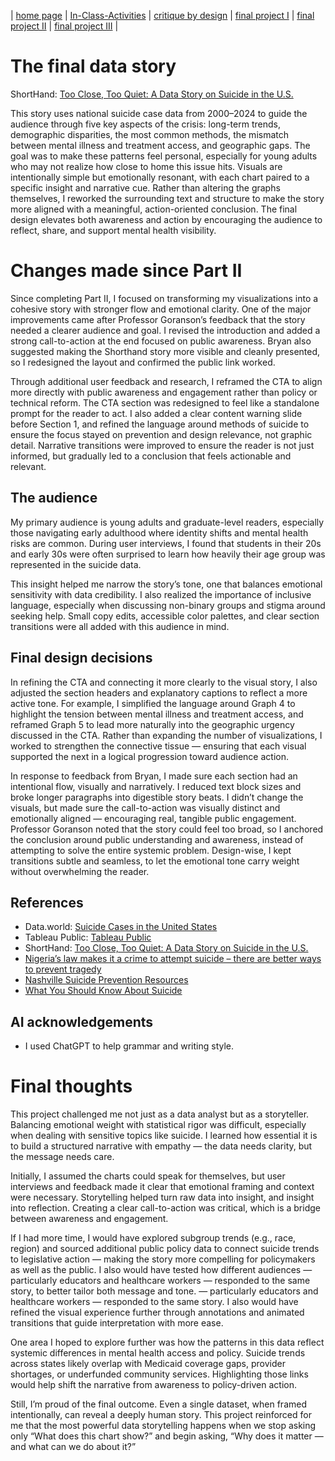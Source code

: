 | [home page](https://jacobly0506.github.io/hojoon-portfolio/) | [In-Class-Activities](dataviz-examples) | [critique by design](critique-by-design) | [final project I](final-project-part-one) | [final project II](final-project-part-two) | [final project III](final-project-part-three) |

# The final data story

ShortHand: [Too Close, Too Quiet: A Data Story on Suicide in the U.S.](https://carnegiemellon.shorthandstories.com/unheard-crisis/index.html)

This story uses national suicide case data from 2000–2024 to guide the audience through five key aspects of the crisis: long-term trends, demographic disparities, the most common methods, the mismatch between mental illness and treatment access, and geographic gaps. The goal was to make these patterns feel personal, especially for young adults who may not realize how close to home this issue hits. Visuals are intentionally simple but emotionally resonant, with each chart paired to a specific insight and narrative cue. Rather than altering the graphs themselves, I reworked the surrounding text and structure to make the story more aligned with a meaningful, action-oriented conclusion. The final design elevates both awareness and action by encouraging the audience to reflect, share, and support mental health visibility.

# Changes made since Part II

Since completing Part II, I focused on transforming my visualizations into a cohesive story with stronger flow and emotional clarity. One of the major improvements came after Professor Goranson’s feedback that the story needed a clearer audience and goal. I revised the introduction and added a strong call-to-action at the end focused on public awareness. Bryan also suggested making the Shorthand story more visible and cleanly presented, so I redesigned the layout and confirmed the public link worked.

Through additional user feedback and research, I reframed the CTA to align more directly with public awareness and engagement rather than policy or technical reform. The CTA section was redesigned to feel like a standalone prompt for the reader to act. I also added a clear content warning slide before Section 1, and refined the language around methods of suicide to ensure the focus stayed on prevention and design relevance, not graphic detail. Narrative transitions were improved to ensure the reader is not just informed, but gradually led to a conclusion that feels actionable and relevant.

## The audience

My primary audience is young adults and graduate-level readers, especially those navigating early adulthood where identity shifts and mental health risks are common. During user interviews, I found that students in their 20s and early 30s were often surprised to learn how heavily their age group was represented in the suicide data.

This insight helped me narrow the story’s tone, one that balances emotional sensitivity with data credibility. I also realized the importance of inclusive language, especially when discussing non-binary groups and stigma around seeking help. Small copy edits, accessible color palettes, and clear section transitions were all added with this audience in mind.

## Final design decisions

In refining the CTA and connecting it more clearly to the visual story, I also adjusted the section headers and explanatory captions to reflect a more active tone. For example, I simplified the language around Graph 4 to highlight the tension between mental illness and treatment access, and reframed Graph 5 to lead more naturally into the geographic urgency discussed in the CTA. Rather than expanding the number of visualizations, I worked to strengthen the connective tissue — ensuring that each visual supported the next in a logical progression toward audience action.

In response to feedback from Bryan, I made sure each section had an intentional flow, visually and narratively. I reduced text block sizes and broke longer paragraphs into digestible story beats. I didn’t change the visuals, but made sure the call-to-action was visually distinct and emotionally aligned — encouraging real, tangible public engagement. Professor Goranson noted that the story could feel too broad, so I anchored the conclusion around public understanding and awareness, instead of attempting to solve the entire systemic problem. Design-wise, I kept transitions subtle and seamless, to let the emotional tone carry weight without overwhelming the reader.

## References

- Data.world: [Suicide Cases in the United States](https://data.world/guy-govt/suicide-cases-in-the-united-states)
- Tableau Public: [Tableau Public](https://public.tableau.com/app/profile/hojoon.lee/vizzes)
- ShortHand: [Too Close, Too Quiet: A Data Story on Suicide in the U.S.](https://carnegiemellon.shorthandstories.com/unheard-crisis/index.html)
- [Nigeria’s law makes it a crime to attempt suicide – there are better ways to prevent tragedy](https://theconversation.com/nigerias-law-makes-it-a-crime-to-attempt-suicide-there-are-better-ways-to-prevent-tragedy-169398)
- [Nashville Suicide Prevention Resources](https://southeastaddictiontn.com/nashville-suicide-prevention-resources/)
- [What You Should Know About Suicide](https://www.healthline.com/health/suicide-and-suicidal-behavior)
 
## AI acknowledgements

- I used ChatGPT to help grammar and writing style.

# Final thoughts

This project challenged me not just as a data analyst but as a storyteller. Balancing emotional weight with statistical rigor was difficult, especially when dealing with sensitive topics like suicide. I learned how essential it is to build a structured narrative with empathy — the data needs clarity, but the message needs care.

Initially, I assumed the charts could speak for themselves, but user interviews and feedback made it clear that emotional framing and context were necessary. Storytelling helped turn raw data into insight, and insight into reflection. Creating a clear call-to-action was critical, which is a bridge between awareness and engagement.

If I had more time, I would have explored subgroup trends (e.g., race, region) and sourced additional public policy data to connect suicide trends to legislative action — making the story more compelling for policymakers as well as the public. I also would have tested how different audiences — particularly educators and healthcare workers — responded to the same story, to better tailor both message and tone. — particularly educators and healthcare workers — responded to the same story. I also would have refined the visual experience further through annotations and animated transitions that guide interpretation with more ease.

One area I hoped to explore further was how the patterns in this data reflect systemic differences in mental health access and policy. Suicide trends across states likely overlap with Medicaid coverage gaps, provider shortages, or underfunded community services. Highlighting those links would help shift the narrative from awareness to policy-driven action.

Still, I’m proud of the final outcome. Even a single dataset, when framed intentionally, can reveal a deeply human story. This project reinforced for me that the most powerful data storytelling happens when we stop asking only “What does this chart show?” and begin asking, “Why does it matter — and what can we do about it?”


